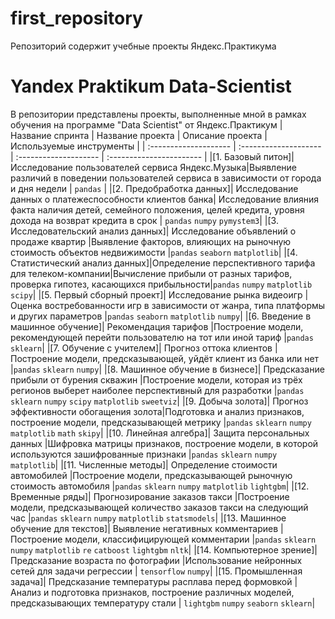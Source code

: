 # first_repository
Репозиторий содержит учебные проекты Яндекс.Практикума
# Yandex Praktikum Data-Scientist
В репозитории представлены проекты, выполненные мной в рамках обучения на программе "Data Scientist" от Яндекс.Практикум
| Название спринта        | Название проекта      | Описание проекта      | Используемые инструменты |
| :--------------------   | :-------------------- | :-------------------- | :----------------------- |
|[1. Базовый питон]| Исследование пользователей сервиса Яндекс.Музыка|Выявление различий в поведении пользователей сервиса в зависимости от города и дня недели | `pandas` |
|[2. Предобработка данных]| Исследование данных о платежеспособности клиентов банка| Исследование влияния факта наличия детей, семейного положения, целей кредита, уровня дохода на возврат кредита в срок | `pandas` `numpy` `pymystem3`|
|[3. Исследовательский анализ данных]| Исследование объявлений о продаже квартир |Выявление факторов, влияющих на рыночную стоимость объектов недвижимости |`pandas` `seaborn` `matplotlib`|
|[4. Статистический анализ данных]|Определение перспективного тарифа для телеком-компании|Вычисление прибыли от разных тарифов, проверка гипотез, касающихся прибыльности|`pandas` `numpy` `matplotlib` `scipy`|
|[5. Первый сборный проект]| Исследование рынка видеоигр |Оценка востребованности игр в зависимости от жанра, типа платформы и других параметров |`pandas`  `seaborn` `matplotlib` `numpy`|
|[6. Введение в машинное обучение]| Рекомендация тарифов |Построение модели, рекомендующей перейти пользователю на тот или иной тариф |`pandas`  `sklearn`|
|[7. Обучение с учителем]| Прогноз оттока клиентов |Построение модели, предсказывающей, уйдёт клиент из банка или нет |`pandas`  `sklearn`  `numpy`|
|[8. Машинное обучение в бизнесе]| Предсказание прибыли от бурения скважин |Построение модели, которая из трёх регионов выберет наиболее перспективный для разработки |`pandas`  `sklearn`  `numpy`  `scipy`  `matplotlib`  `sweetviz`|
|[9. Добыча золота]| Прогноз эффективности обогащения золота|Подготовка и анализ признаков, построение модели, предсказывающей метрику |`pandas`  `sklearn`  `numpy`  `matplotlib`  `math`  `skipy`|
|[10. Линейная алгебра]| Защита персональных данных |Шифровка матрицы признаков, построение модели, в которой используются зашифрованные признаки  |`pandas`  `sklearn`  `numpy`  `matplotlib`|
|[11. Численные методы]| Определение стоимости автомобилей |Построение модели, предсказывающей рыночную стоимость автомобиля |`pandas`  `sklearn`  `numpy`  `matplotlib`  `lightgbm`|
|[12. Временные ряды]| Прогнозирование заказов такси |Построение модели, предсказывающей количество заказов такси на следующий час |`pandas`  `sklearn`  `numpy`  `matplotlib`  `statsmodels`|
|[13. Машинное обучение для текстов]| Выявление негативных комментариев |Построение модели, классифицирующей комментарии |`pandas`  `sklearn`  `numpy`  `matplotlib`  `re` `catboost`  `lightgbm` `nltk`|
|[14. Компьютерное зрение]| Предсказание возраста по фотографии |Использование нейронных сетей для задачи регрессии | `tensorflow`  `numpy`|
|[15. Промышленная задача]| Предсказание температуры расплава перед формовкой | Анализ и подготовка признаков, построение различных моделей, предсказывающих температуру стали | `lightgbm`  `numpy`  `seaborn`  `sklearn`|
